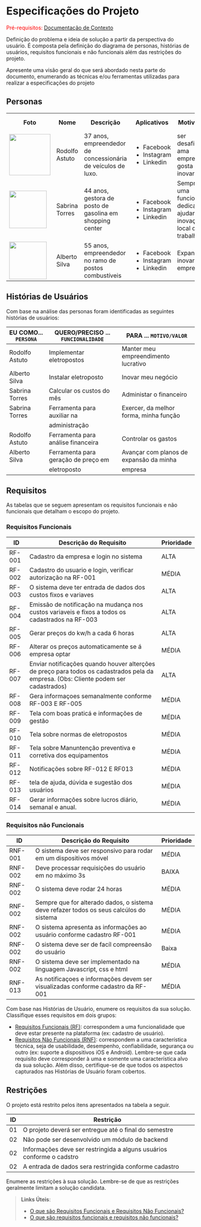 # Especificações do Projeto

<span style="color:red">Pré-requisitos: <a href="1-Documentação de Contexto.md"> Documentação de Contexto</a></span>

Definição do problema e ideia de solução a partir da perspectiva do usuário. É composta pela definição do  diagrama de personas, histórias de usuários, requisitos funcionais e não funcionais além das restrições do projeto.

Apresente uma visão geral do que será abordado nesta parte do documento, enumerando as técnicas e/ou ferramentas utilizadas para realizar a especificações do projeto

## Personas

<table>
 <tr>
  <th>Foto</th>
  <th>Nome</th>
  <th>Descrição</th>
  <th>Aplicativos</th>
  <th>Motivações</th>
  <th>Frustrações</th>
  <th>Hobbies, História</th>
 </tr>
 <tr>
  <td>
    <img width="110px" height="110px" src="https://tiinside.com.br/wp-content/uploads/2013/06/MDA-3x4-Large-e1372340590598.jpg">
  </td>
  <td>Rodolfo Astuto</td>
  <td>37 anos, empreendedor de concessionária de veículos de luxo.  </td>
  <td>
    <ul>
     <li>Facebook</li>
     <li>Instagram</li>
     <li>Linkedin</li>
   </ul>
  </td>
  <td> ser desafiado, ama empreender, gosta de inovar </td>
  <td> Perdeu uma agência com a pandemia</td>
  <td> Viagens, economia, ler bons livros</td>
 </tr>
 <tr>
  <td>
    <img width="100px" height="100px" src="https://i.pinimg.com/564x/3a/b1/ce/3ab1ce88c1d2bae5758ce1924c01cb20.jpg">
  </td>
  <td>Sabrina Torres</td>
  <td>44 anos, gestora de posto de gasolina em shopping center </td>
  <td>
    <ul>
     <li>Facebook</li>
     <li>Instagram</li>
     <li>Linkedin</li>
   </ul>
  </td>
  <td>Sempre ser uma funcionária dedicada e ajudar na inovação do local de trabalho </td>
  <td>A falta de diversidade no local de trabalho  </td>
  <td>Carros, tecnologia e política </td>
 </tr>
 </tr>
 <tr>
  <td>
    <img width="100px" height="100px" src="https://storage.alboom.ninja/sites/2851/albuns/427514/2019.04.03_-_Fotos_Perfil_Profissional_Carlo__58_de_68_.jpg?t=1556218044">
     </td>
  <td>Alberto Silva</td>
  <td>55 anos, empreendedor no ramo de postos combustíveis </td>
  <td>
    <ul>
     <li>Facebook</li>
     <li>Instagram</li>
     <li>Linkedin</li>
   </ul>
  </td>
  <td> Expandir e inovar sua empresa  </td>
  <td> Não ter realizado seu grande sonho de empreender </td>
  <td> Gastronomia, Economia e seu sítio.</td>

</table>


## Histórias de Usuários

Com base na análise das personas foram identificadas as seguintes histórias de usuários:

|EU COMO... `PERSONA`| QUERO/PRECISO ... `FUNCIONALIDADE` |PARA ... `MOTIVO/VALOR`                 |
|--------------------|------------------------------------|----------------------------------------|
|Rodolfo Astuto      | Implementar eletropostos           | Manter meu empreendimento lucrativo    |
|Alberto Silva       | Instalar eletroposto               |Inovar meu negócio                      |
|Sabrina Torres      | Calcular os custos do mês          |Administar o financeiro                 |
|Sabrina Torres      | Ferramenta para auxiliar na        | Exercer, da melhor forma, minha função |
|                    | administração                      |                                        |
|Rodolfo Astuto      |Ferramenta para análise financeira  |Controlar os gastos                     |
|Alberto Silva       |Ferramenta para geração de preço em |Avançar com planos de expansão da minha |
|                    | eletroposto                        | empresa                                |

## Requisitos

As tabelas que se seguem apresentam os requisitos funcionais e não funcionais que detalham o escopo do projeto.

### Requisitos Funcionais

|ID    | Descrição do Requisito  | Prioridade |
|------|-----------------------------------------|----|
|RF-001| Cadastro da empresa e login no sistema | ALTA | 
|RF-002| Cadastro do usuario e login, verificar autorização na RF-001 | MÉDIA ||
|RF-003| O sistema deve ter entrada de dados dos custos fixos e variaves | ALTA |
|RF-004| Emissão de notificação na mudança nos custos variaveis e fixos a todos os cadastrados na RF-003 | ALTA |
|RF-005| Gerar preços do kw/h a cada 6 horas | ALTA |
|RF-006| Alterar os preços automaticamente se á empresa optar  | MÉDIA |
|RF-007| Enviar notificações quando houver alterções de preço para todos os cadastrados pela da empresa. (Obs: Cliente podem ser cadastrados) | ALTA |
|RF-008| Gera informaçoes semanalmente conforme RF-003 E RF-005 | MÉDIA |
|RF-009| Tela com boas praticá e informações de gestão | MÉDIA |
|RF-010| Tela sobre normas de eletropostos | MÉDIA |
|RF-011| Tela sobre Manuntenção preventiva e corretiva dos equipamentos | MÉDIA |
|RF-012| Notificações sobre  RF-012 E RF013  | MÉDIA |
|RF-013| tela de ajuda, dúvida e sugestão dos usuários | MÉDIA |
|RF-014| Gerar informações sobre lucros diário, semanal e anual. | MÉDIA |


### Requisitos não Funcionais

|ID     | Descrição do Requisito  |Prioridade |
|-------|-------------------------|----|
|RNF-001| O sistema deve ser responsivo para rodar em um dispositivos móvel | MÉDIA | 
|RNF-002| Deve processar requisições do usuário em no máximo 3s |  BAIXA | 
|RNF-002| O sistema deve rodar 24 horas   | MÉDIA |
|RNF-002| Sempre que for alterado dados, o sistema deve refazer todos os seus calcúlos do sistema | MÉDIA |
|RNF-002| O sistema apresenta as informações ao usuário conforme cadastro RF-001   | MÉDIA |
|RNF-002| O sistema deve ser de facíl compreensão do usuário | Baixa |
|RNF-002| O sistema deve ser implementado na linguagem Javascript, css e html  | MÉDIA |
|RNF-013| As notificaçoes e informações devem ser visualizadas conforme cadastro da RF-001 | MÉDIA |



Com base nas Histórias de Usuário, enumere os requisitos da sua solução. Classifique esses requisitos em dois grupos:

- [Requisitos Funcionais
 (RF)](https://pt.wikipedia.org/wiki/Requisito_funcional):
 correspondem a uma funcionalidade que deve estar presente na
  plataforma (ex: cadastro de usuário).
- [Requisitos Não Funcionais
  (RNF)](https://pt.wikipedia.org/wiki/Requisito_n%C3%A3o_funcional):
  correspondem a uma característica técnica, seja de usabilidade,
  desempenho, confiabilidade, segurança ou outro (ex: suporte a
  dispositivos iOS e Android).
Lembre-se que cada requisito deve corresponder à uma e somente uma
característica alvo da sua solução. Além disso, certifique-se de que
todos os aspectos capturados nas Histórias de Usuário foram cobertos.

## Restrições

O projeto está restrito pelos itens apresentados na tabela a seguir.

|ID| Restrição                                             |
|--|-------------------------------------------------------|
|01| O projeto deverá ser entregue até o final do semestre |
|02| Não pode ser desenvolvido um módulo de backend        |
|02| Informações deve ser restringida a alguns usuários conforme o cadstro       |
|02| A entrada de dados sera restringida conforme cadastro       |


Enumere as restrições à sua solução. Lembre-se de que as restrições geralmente limitam a solução candidata.

> **Links Úteis**:
> - [O que são Requisitos Funcionais e Requisitos Não Funcionais?](https://codificar.com.br/requisitos-funcionais-nao-funcionais/)
> - [O que são requisitos funcionais e requisitos não funcionais?](https://analisederequisitos.com.br/requisitos-funcionais-e-requisitos-nao-funcionais-o-que-sao/)

